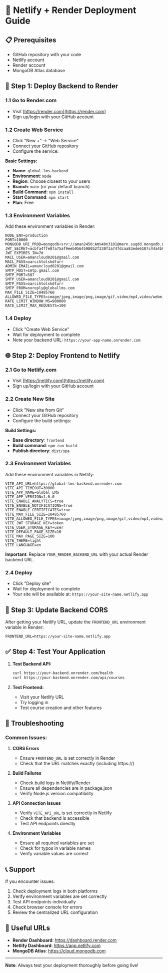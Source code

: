 
# 🚀 Netlify + Render Deployment Guide

## 📋 Prerequisites
- GitHub repository with your code
- Netlify account
- Render account
- MongoDB Atlas database

## 🔧 Step 1: Deploy Backend to Render

### 1.1 Go to Render.com
- Visit [https://render.com](https://render.com)
- Sign up/login with your GitHub account

### 1.2 Create Web Service
- Click "New +" → "Web Service"
- Connect your GitHub repository
- Configure the service:

**Basic Settings:**
- **Name**: `global-lms-backend`
- **Environment**: `Node`
- **Region**: Choose closest to your users
- **Branch**: `main` (or your default branch)
- **Build Command**: `npm install`
- **Start Command**: `npm start`
- **Plan**: Free

### 1.3 Environment Variables
Add these environment variables in Render:

```env
NODE_ENV=production
PORT=10000
MONGODB_URI_PROD=mongodb+srv://aman2450:Am%40n3101@mern.suqdd.mongodb.net/global_lms
JWT_SECRET=acbfa4ffe8fa75af9eeb0564598052f230f3a74fdcaa83ede6187c44a4b9fb1f
JWT_EXPIRES_IN=7d
MAIL_USER=amancloud0201@gmail.com
MAIL_PASS=oarcihtolskdfurr
ADMIN_EMAIL=amancloud0201@gmail.com
SMTP_HOST=smtp.gmail.com
SMTP_PORT=587
SMTP_USER=amancloud0201@gmail.com
SMTP_PASS=oarcihtolskdfurr
SMTP_FROM=noreply@globallms.com
MAX_FILE_SIZE=10485760
ALLOWED_FILE_TYPES=image/jpeg,image/png,image/gif,video/mp4,video/webm,application/pdf
RATE_LIMIT_WINDOW_MS=900000
RATE_LIMIT_MAX_REQUESTS=100
```

### 1.4 Deploy
- Click "Create Web Service"
- Wait for deployment to complete
- Note your backend URL: `https://your-app-name.onrender.com`

## 🌐 Step 2: Deploy Frontend to Netlify

### 2.1 Go to Netlify.com
- Visit [https://netlify.com](https://netlify.com)
- Sign up/login with your GitHub account

### 2.2 Create New Site
- Click "New site from Git"
- Connect your GitHub repository
- Configure the build settings:

**Build Settings:**
- **Base directory**: `frontend`
- **Build command**: `npm run build`
- **Publish directory**: `dist/spa`

### 2.3 Environment Variables
Add these environment variables in Netlify:

```env
VITE_API_URL=https://global-lms-backend.onrender.com
VITE_API_TIMEOUT=30000
VITE_APP_NAME=Global LMS
VITE_APP_VERSION=1.0.0
VITE_ENABLE_ANALYTICS=true
VITE_ENABLE_NOTIFICATIONS=true
VITE_ENABLE_CERTIFICATES=true
VITE_MAX_FILE_SIZE=10485760
VITE_ALLOWED_FILE_TYPES=image/jpeg,image/png,image/gif,video/mp4,video/webm,application/pdf
VITE_JWT_STORAGE_KEY=token
VITE_USER_STORAGE_KEY=user
VITE_DEFAULT_PAGE_SIZE=10
VITE_MAX_PAGE_SIZE=100
VITE_THEME=light
VITE_LANGUAGE=en
```

**Important**: Replace `YOUR_RENDER_BACKEND_URL` with your actual Render backend URL.

### 2.4 Deploy
- Click "Deploy site"
- Wait for deployment to complete
- Your site will be available at: `https://your-site-name.netlify.app`

## 🔗 Step 3: Update Backend CORS

After getting your Netlify URL, update the `FRONTEND_URL` environment variable in Render:

```env
FRONTEND_URL=https://your-site-name.netlify.app
```

## ✅ Step 4: Test Your Application

1. **Test Backend API:**
   ```bash
   curl https://your-backend.onrender.com/health
   curl https://your-backend.onrender.com/api/courses
   ```

2. **Test Frontend:**
   - Visit your Netlify URL
   - Try logging in
   - Test course creation and other features

## 🐛 Troubleshooting

### Common Issues:

1. **CORS Errors**
   - Ensure `FRONTEND_URL` is set correctly in Render
   - Check that the URL matches exactly (including https://)

2. **Build Failures**
   - Check build logs in Netlify/Render
   - Ensure all dependencies are in package.json
   - Verify Node.js version compatibility

3. **API Connection Issues**
   - Verify `VITE_API_URL` is set correctly in Netlify
   - Check that backend is accessible
   - Test API endpoints directly

4. **Environment Variables**
   - Ensure all required variables are set
   - Check for typos in variable names
   - Verify variable values are correct

## 📞 Support

If you encounter issues:
1. Check deployment logs in both platforms
2. Verify environment variables are set correctly
3. Test API endpoints individually
4. Check browser console for errors
5. Review the centralized URL configuration

## 🔗 Useful URLs

- **Render Dashboard**: https://dashboard.render.com
- **Netlify Dashboard**: https://app.netlify.com
- **MongoDB Atlas**: https://cloud.mongodb.com

---

**Note**: Always test your deployment thoroughly before going live!
